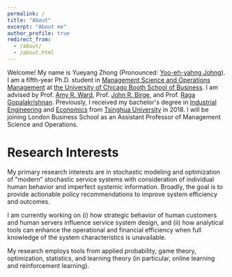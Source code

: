 ```yaml
---
permalink: /
title: "About"
excerpt: "About me"
author_profile: true
redirect_from: 
  - /about/
  - /about.html
---
```


Welcome! My name is Yueyang Zhong (Pronounced: [Yoo-eh-yahng Johng](https://translate.google.com/?hl=en&tab=TT&sl=en&tl=zh-CN&text=Yueyang%20Zhong&op=translate)). I am a fifth-year Ph.D. student in [Management Science and Operations Management](https://www.chicagobooth.edu/phd/dissertation-areas/management-science-and-operations-management) at [the University of Chicago Booth School of Business](https://www.chicagobooth.edu). I am advised by Prof. [Amy R. Ward](https://www.chicagobooth.edu/faculty/directory/w/amy-ward), Prof. [John R. Birge](https://www.chicagobooth.edu/faculty/directory/b/john-r-birge), and Prof. [Raga Gopalakrishnan](https://smith.queensu.ca/faculty_and_research/faculty_list/gopalakrishnan-raga.php). Previously, I received my bachelor's degree in [Industrial Engineering](https://www.ie.tsinghua.edu.cn/eng) and [Economics](https://www.sem.tsinghua.edu.cn/en) from [Tsinghua University](https://www.tsinghua.edu.cn/en) in 2018. I will be joining London Business School as an Assistant Professor of Management Science and Operations. 

# Research Interests
My primary research interests are in stochastic modeling and optimization of "modern" stochastic service systems with consideration of individual human behavior and imperfect systemic information. Broadly, the goal is to provide actionable policy recommendations to improve system efficiency and outcomes. 

I am currently working on (i) how strategic behavior of human customers and human servers influence service system design, and (ii) how analytical tools can enhance the operational and financial efficiency when full knowledge of the system characteristics is unavailable. 

My research employs tools from applied probability, game theory, optimization, statistics, and learning theory (in particular, online learning and reinforcement learning). 









